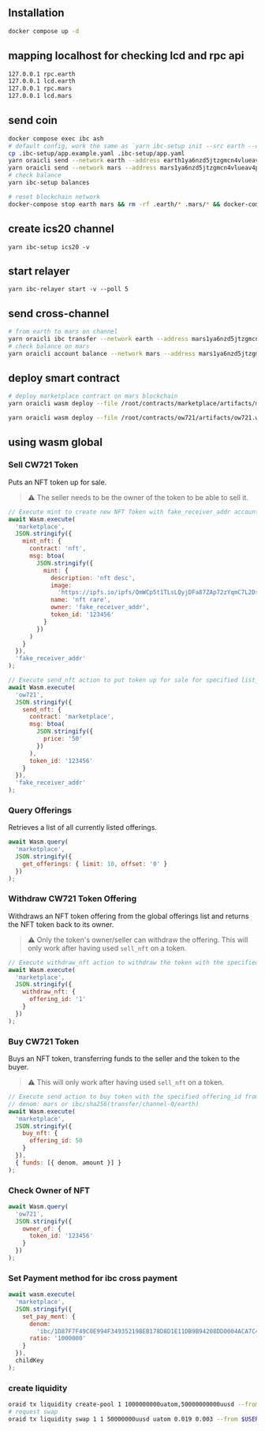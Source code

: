 ## Installation

```bash
docker compose up -d
```

## mapping localhost for checking lcd and rpc api

```bash
127.0.0.1 rpc.earth
127.0.0.1 lcd.earth
127.0.0.1 rpc.mars
127.0.0.1 lcd.mars
```

## send coin

```bash
docker compose exec ibc ash
# default config, work the same as `yarn ibc-setup init --src earth --dest mars`
cp .ibc-setup/app.example.yaml .ibc-setup/app.yaml
yarn oraicli send --network earth --address earth1ya6nzd5jtzgmcn4vlueav4p3zdfhpvgngtwlpx --amount 6000000
yarn oraicli send --network mars --address mars1ya6nzd5jtzgmcn4vlueav4p3zdfhpvgnwcvq65 --amount 6000000
# check balance
yarn ibc-setup balances

# reset blockchain network
docker-compose stop earth mars && rm -rf .earth/* .mars/* && docker-compose start earth mars
```

## create ics20 channel

`yarn ibc-setup ics20 -v`

## start relayer

`yarn ibc-relayer start -v --poll 5`

## send cross-channel

```bash
# from earth to mars on channel
yarn oraicli ibc transfer --network earth --address mars1ya6nzd5jtzgmcn4vlueav4p3zdfhpvgnwcvq65 --amount 100 --channel channel-0
# check balance on mars
yarn oraicli account balance --network mars --address mars1ya6nzd5jtzgmcn4vlueav4p3zdfhpvgnwcvq65
```

## deploy smart contract

```bash
# deploy marketplace contract on mars blockchain
yarn oraicli wasm deploy --file /root/contracts/marketplace/artifacts/marketplace.wasm --label marketplace --network mars --input '{"name": "nft market"}' --gas 3000000

yarn oraicli wasm deploy --file /root/contracts/ow721/artifacts/ow721.wasm --label ow721 --network mars --input '{"minter":marketplace_contract,"name":"NFT Collection","symbol":"NFT"}' --gas 3000000
```

## using wasm global

### Sell CW721 Token

Puts an NFT token up for sale.

> :warning: The seller needs to be the owner of the token to be able to sell it.

```js
// Execute mint to create new NFT Token with fake_receiver_addr account
await Wasm.execute(
  'marketplace',
  JSON.stringify({
    mint_nft: {
      contract: 'nft',
      msg: btoa(
        JSON.stringify({
          mint: {
            description: 'nft desc',
            image:
              'https://ipfs.io/ipfs/QmWCp5t1TLsLQyjDFa87ZAp72zYqmC7L2DsNjFdpH8bBoz',
            name: 'nft rare',
            owner: 'fake_receiver_addr',
            token_id: '123456'
          }
        })
      )
    }
  }),
  'fake_receiver_addr'
);

// Execute send_nft action to put token up for sale for specified list_price on the marketplace
await Wasm.execute(
  'ow721',
  JSON.stringify({
    send_nft: {
      contract: 'marketplace',
      msg: btoa(
        JSON.stringify({
          price: '50'
        })
      ),
      token_id: '123456'
    }
  }),
  'fake_receiver_addr'
);
```

### Query Offerings

Retrieves a list of all currently listed offerings.

```js
await Wasm.query(
  'marketplace',
  JSON.stringify({
    get_offerings: { limit: 10, offset: '0' }
  })
);
```

### Withdraw CW721 Token Offering

Withdraws an NFT token offering from the global offerings list and returns the NFT token back to its owner.

> :warning: Only the token's owner/seller can withdraw the offering. This will only work after having used `sell_nft` on a token.

```js
// Execute withdraw_nft action to withdraw the token with the specified offering_id from the marketplace
await Wasm.execute(
  'marketplace',
  JSON.stringify({
    withdraw_nft: {
      offering_id: '1'
    }
  })
);
```

### Buy CW721 Token

Buys an NFT token, transferring funds to the seller and the token to the buyer.

> :warning: This will only work after having used `sell_nft` on a token.

```js
// Execute send action to buy token with the specified offering_id from the marketplace
// denom: mars or ibc/sha256(transfer/channel-0/earth)
await Wasm.execute(
  'marketplace',
  JSON.stringify({
    buy_nft: {
      offering_id: 50
    }
  }),
  { funds: [{ denom, amount }] }
);
```

### Check Owner of NFT

```js
await Wasm.query(
  'ow721',
  JSON.stringify({
    owner_of: {
      token_id: '123456'
    }
  })
);
```

### Set Payment method for ibc cross payment

```js
await wasm.execute(
  'marketplace',
  JSON.stringify({
    set_pay_ment: {
      denom:
        'ibc/1D87F7F49C0E994F34935219BEB178D8D1E11DB9B94208DD0004ACA7C4E1D767',
      ratio: '1000000'
    }
  }),
  childKey
);
```

### create liquidity

```bash
oraid tx liquidity create-pool 1 1000000000uatom,50000000000uusd --from $USER --chain-id $CHAIN_ID -y
# request swap
oraid tx liquidity swap 1 1 50000000uusd uatom 0.019 0.003 --from $USER --chain-id $CHAIN_ID -y
```
